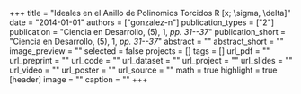 +++
title = "Ideales en el Anillo de Polinomios Torcidos R [x; \sigma, \delta]"
date = "2014-01-01"
authors = ["gonzalez-n"]
publication_types = ["2"]
publication = "Ciencia en Desarrollo, (5), 1, _pp. 31--37_"
publication_short = "Ciencia en Desarrollo, (5), 1, _pp. 31--37_"
abstract = ""
abstract_short = ""
image_preview = ""
selected = false
projects = []
tags = []
url_pdf = ""
url_preprint = ""
url_code = ""
url_dataset = ""
url_project = ""
url_slides = ""
url_video = ""
url_poster = ""
url_source = ""
math = true
highlight = true
[header]
image = ""
caption = ""
+++

